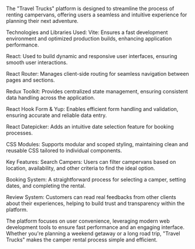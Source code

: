The "Travel Trucks" platform is designed to streamline the process of renting campervans, offering users a seamless and intuitive experience for planning their next adventure.

Technologies and Libraries Used:
Vite: Ensures a fast development environment and optimized production builds, enhancing application performance.

React: Used to build dynamic and responsive user interfaces, ensuring smooth user interactions.

React Router: Manages client-side routing for seamless navigation between pages and sections.

Redux Toolkit: Provides centralized state management, ensuring consistent data handling across the application.

React Hook Form & Yup: Enables efficient form handling and validation, ensuring accurate and reliable data entry.

React Datepicker: Adds an intuitive date selection feature for booking processes.

CSS Modules: Supports modular and scoped styling, maintaining clean and reusable CSS tailored to individual components.

Key Features:
Search Campers: Users can filter campervans based on location, availability, and other criteria to find the ideal option.

Booking System: A straightforward process for selecting a camper, setting dates, and completing the rental.

Review System: Customers can read real feedbacks from other clients about their experiences, helping to build trust and transparency within the platform.

The platform focuses on user convenience, leveraging modern web development tools to ensure fast performance and an engaging interface. Whether you're planning a weekend getaway or a long road trip, "Travel Trucks" makes the camper rental process simple and efficient.

